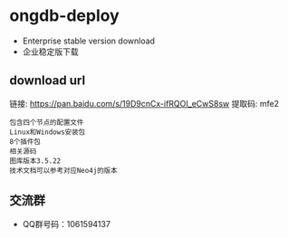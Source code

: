 # ongdb-deploy
- Enterprise stable version download
- 企业稳定版下载
## download url
链接: https://pan.baidu.com/s/19D9cnCx-ifRQOI_eCwS8sw 提取码: mfe2
```
包含四个节点的配置文件
Linux和Windows安装包
8个插件包
相关源码
图库版本3.5.22
技术文档可以参考对应Neo4j的版本
```
## 交流群
- QQ群号码：1061594137
